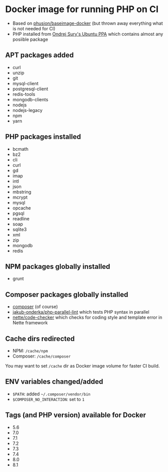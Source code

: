 # Docker image for running PHP on CI

* Based on [phusion/baseimage-docker](https://github.com/phusion/baseimage-docker) (but thrown away everything what is not needed for CI)
* PHP installed from [Ondrej Sury's Ubuntu PPA](https://launchpad.net/~ondrej/+archive/ubuntu/php) which contains almost any posiible package

## APT packages added

* curl
* unzip
* git
* mysql-client
* postgresql-client
* redis-tools
* mongodb-clients
* nodejs
* nodejs-legacy
* npm
* yarn

## PHP packages installed

* bcmath
* bz2
* cli
* curl
* gd
* imap
* intl
* json
* mbstring
* mcrypt
* mysql
* opcache
* pgsql
* readline
* soap
* sqlite3
* xml
* zip
* mongodb
* redis

## NPM packages globally installed

* grunt

## Composer packages globally installed

* [composer](https://getcomposer.org/) (of course)
* [jakub-onderka/php-parallel-lint](https://github.com/JakubOnderka/PHP-Parallel-Lint) which tests PHP syntax in parallel
* [nette/code-checker](https://github.com/nette/code-checker) which checks for coding style and template error in Nette framework

## Cache dirs redirected

 * NPM: `/cache/npm`
 * Composer: `/cache/composer`

You may want to set `/cache` dir as Docker image volume for faster CI build.

## ENV variables changed/added

 * `$PATH`: added `~/.composer/vendor/bin`
 * `$COMPOSER_NO_INTERACTION`: set to `1`

## Tags (and PHP version) available for Docker

* 5.6
* 7.0
* 7.1
* 7.2
* 7.3
* 7.4
* 8.0
* 8.1
